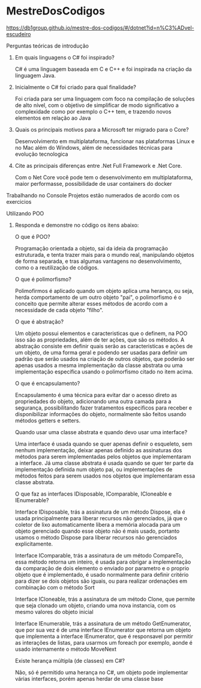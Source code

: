 # MestreDosCodigos
https://db1group.github.io/mestre-dos-codigos/#/dotnet?id=n%C3%ADvel-escudeiro

Perguntas teóricas de introdução

1) Em quais linguagens o C# foi inspirado?  

    C# é uma linguagem baseada em C e C++ e foi inspirada na criação da linguagem Java.

2) Inicialmente o C# foi criado para qual finalidade?

    Foi criada para ser uma linguagem com foco na compilação de soluções de alto nível, com o objetivo de simplificar de modo significativo a complexidade como por exemplo o C++ tem, e trazendo novos elementos em relação ao Java

3) Quais os principais motivos para a Microsoft ter migrado para o Core?

    Desenvolvimento em multiplataforma, funcionar nas plataformas Linux e no Mac além do Windows, além de necessidades técnicas para evolução tecnologica

4) Cite as principais diferenças entre .Net Full Framework e .Net Core.

    Com o Net Core você pode tem o desenvolvimento em multiplataforma, maior performasse, possibilidade de usar containers do docker

Trabalhando no Console 
  Projetos estão numerados de acordo com os exercicios
  
Utilizando POO
1) Responda e demonstre no código os itens abaixo:
  
     O que é POO?

      Programação orientada a objeto, sai da ideia da programação estruturada, e tenta trazer mais para o mundo real, manipulando objetos de forma separada, e tras algumas vantagens no desenvolvimento, como o a reutilização de códigos.

     O que é polimorfismo?

      Polimofirmos é aplicado quando um objeto aplica uma herança, ou seja, herda comportamento de um outro objeto "pai", o polimorfismo é o conceito que permite alterar esses métodos de acordo com a necessidade de cada objeto "filho".

     O que é abstração?
     
      Um objeto possui elementos e caracteristicas que o definem, na POO isso são as propriedades, além de ter ações, que são os métodos. A abstração consiste em definir quais serão as caracteristicas e ações de um objeto, de uma forma geral e podendo ser usadas para definir um padrão que serão usados na criação de outros objetos, que poderão ser apenas usados a mesma implementação da classe abstrata ou uma implementação específica usando o polimorfismo citado no item acima.

     O que é encapsulamento?
     
     Encapsulamento é uma técnica para evitar dar o acesso direto as propriedades do objeto, adicionando uma outra camada para a segurança, possibilitando fazer tratamentos especificos para receber e disponibilizar informações do objeto, normalmente são feitos usando métodos getters e setters.

     Quando usar uma classe abstrata e quando devo usar uma interface?
     
     Uma interface é usada quando se quer apenas definir o esqueleto, sem nenhum implementação, deixar apenas definido as assinaturas dos métodos para serem implementadas pelos objetos que implementaram a interface. Já uma classe abstrata é usada quando se quer ter parte da implementação definida num objeto pai, ou implementações de métodos feitos para serem usados nos objetos que implementaram essa classe abstrata.

     O que faz as interfaces IDisposable, IComparable, ICloneable e IEnumerable?
     
     Interface IDisposable, trás a assinatura de um método Dispose, ela é usada principalmente para liberar recursos não gerenciados, já que o coletor de lixo automaticamente libera a memória alocada para um objeto gerenciado quando esse objeto não é mais usado, portanto usamos o método Dispose para liberar recursos não gerenciados explicitamente.
     
     Interface IComparable, trás a assinatura de um método CompareTo, essa método retorna um inteiro, é usada para obrigar a implementação da comparação de dois elemento o enviado por parametro e o proprio objeto que é implementado, é usado normalmente para definir critério para dizer se dois objetos são iguais, ou para realizar ordenações em combinação com o método Sort
     
     Interface ICloneable, trás a assinatura de um método Clone, que permite que seja clonado um objeto, criando uma nova instancia, com os mesmo valores do objeto inicial

     Interface IEnumerable, trás a assinatura de um método GetEnumerator, que por sua vez é de uma interface IEnumerator que retorna um objeto que implementa a interface IEnumerator, que é responsavel por permitir as interações de listas, para usarmos um foreach por exemplo, aonde é usado internamente o método MoveNext

     Existe herança múltipla (de classes) em C#?
     
     Não, só é permitido uma herança no C#, um objeto pode implementar várias interfaces, porém apenas herdar de uma classe base


